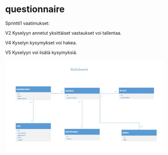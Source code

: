 # questionnaire

Sprintti1 vaatimukset: 

V2 Kyselyyn annetut yksittäiset vastaukset voi tallentaa. 

V4 Kyselyn kysymykset voi hakea. 

V5 Kyselyyn voi lisätä kysymyksiä. 

![](images/1.JPG)

